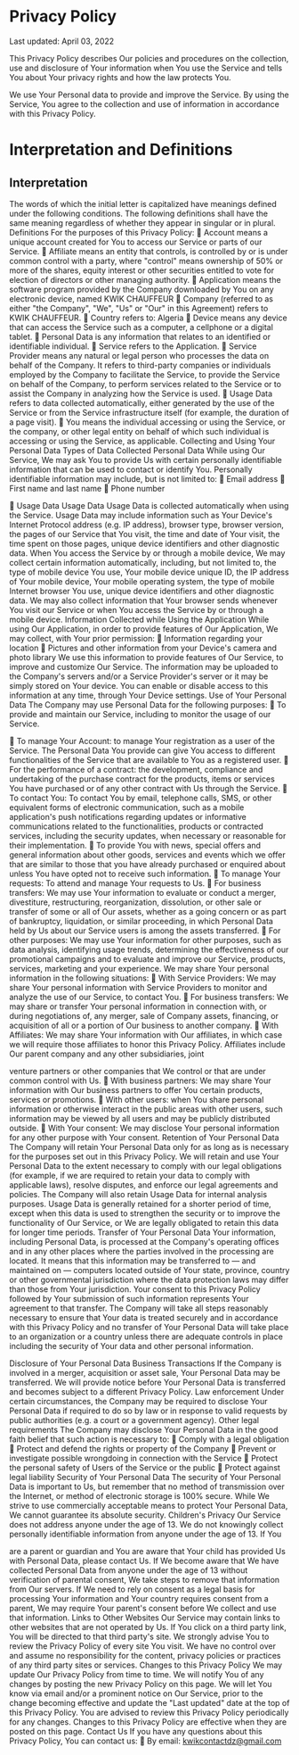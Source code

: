 # Privacy Policy

Last updated: April 03, 2022

This Privacy Policy describes Our policies and procedures on the collection, use and disclosure of Your information when You use the Service and tells You about
Your privacy rights and how the law protects You.

We use Your Personal data to provide and improve the Service. By using the Service, You agree to the collection and use of information in accordance with this Privacy Policy.

# Interpretation and Definitions 
## Interpretation

The words of which the initial letter is capitalized have meanings defined under the following conditions. The following definitions shall have the same meaning regardless of whether they appear in singular or in plural.
Definitions
For the purposes of this Privacy Policy:
 Account means a unique account created for You to access our Service or parts of our Service.
 Affiliate means an entity that controls, is controlled by or is under common control with a party, where "control" means ownership of 50% or more of the shares, equity interest or other securities entitled to vote for election of directors or other managing authority.
 Application means the software program provided by the Company downloaded by You on any electronic device, named KWIK CHAUFFEUR
 Company (referred to as either "the Company", "We", "Us" or "Our" in this Agreement) refers to KWIK CHAUFFEUR.
  Country refers to: Algeria
 Device means any device that can access the Service such as a
computer, a cellphone or a digital tablet.
 Personal Data is any information that relates to an identified or identifiable individual.
 Service refers to the Application.
 Service Provider means any natural or legal person who processes the data on behalf of the Company. It refers to third-party companies or individuals employed by the Company to facilitate the Service, to provide
 the Service on behalf of the Company, to perform services related to the Service or to assist the Company in analyzing how the Service is used.
 Usage Data refers to data collected automatically, either generated by the use of the Service or from the Service infrastructure itself (for example, the duration of a page visit).
 You means the individual accessing or using the Service, or the company, or other legal entity on behalf of which such individual is accessing or using the Service, as applicable.
 Collecting and Using Your Personal Data
Types of Data Collected Personal Data
 While using Our Service, We may ask You to provide Us with certain personally identifiable information that can be used to contact or identify You. Personally identifiable information may include, but is not limited to:
  Email address
 First name and last name
 Phone number

  Usage Data
 Usage Data
Usage Data is collected automatically when using the Service.
Usage Data may include information such as Your Device's Internet Protocol address (e.g. IP address), browser type, browser version, the pages of our Service that You visit, the time and date of Your visit, the time spent on those pages, unique device identifiers and other diagnostic data.
When You access the Service by or through a mobile device, We may collect
 certain information automatically, including, but not limited to, the type of mobile device You use, Your mobile device unique ID, the IP address of Your mobile device, Your mobile operating system, the type of mobile Internet browser You use, unique device identifiers and other diagnostic data.
We may also collect information that Your browser sends whenever You visit our Service or when You access the Service by or through a mobile device.
Information Collected while Using the Application
While using Our Application, in order to provide features of Our Application, We may collect, with Your prior permission:
  Information regarding your location
 Pictures and other information from your Device's camera and photo library
 We use this information to provide features of Our Service, to improve and customize Our Service. The information may be uploaded to the Company's servers and/or a Service Provider's server or it may be simply stored on Your device.
You can enable or disable access to this information at any time, through Your
 Device settings.
Use of Your Personal Data
The Company may use Personal Data for the following purposes:
  To provide and maintain our Service, including to monitor the usage of our Service.

  To manage Your Account: to manage Your registration as a user of the Service. The Personal Data You provide can give You access to different functionalities of the Service that are available to You as a registered user.
 For the performance of a contract: the development, compliance and undertaking of the purchase contract for the products, items or services You have purchased or of any other contract with Us through the Service.
 To contact You: To contact You by email, telephone calls, SMS, or other equivalent forms of electronic communication, such as a mobile application's push notifications regarding updates or informative communications related to the functionalities, products or contracted
 services, including the security updates, when necessary or reasonable for their implementation.
 To provide You with news, special offers and general information about other goods, services and events which we offer that are similar to those that you have already purchased or enquired about unless You have opted not to receive such information.
 To manage Your requests: To attend and manage Your requests to Us.
 For business transfers: We may use Your information to evaluate or conduct a merger, divestiture, restructuring, reorganization, dissolution, or other sale or transfer of some or all of Our assets, whether as a going concern or as part of bankruptcy, liquidation, or similar proceeding, in which Personal Data held by Us about our Service users is among the assets transferred.
 For other purposes: We may use Your information for other purposes, such as data analysis, identifying usage trends, determining the effectiveness of our promotional campaigns and to evaluate and improve our Service, products, services, marketing and your experience.
 We may share Your personal information in the following situations:
  With Service Providers: We may share Your personal information with Service Providers to monitor and analyze the use of our Service, to
 contact You.
 For business transfers: We may share or transfer Your personal information in connection with, or during negotiations of, any merger, sale of Company assets, financing, or acquisition of all or a portion of Our business to another company.
 With Affiliates: We may share Your information with Our affiliates, in which case we will require those affiliates to honor this Privacy Policy. Affiliates include Our parent company and any other subsidiaries, joint

 venture partners or other companies that We control or that are under common control with Us.
 With business partners: We may share Your information with Our business partners to offer You certain products, services or promotions.
 With other users: when You share personal information or otherwise interact in the public areas with other users, such information may be viewed by all users and may be publicly distributed outside.
 With Your consent: We may disclose Your personal information for any other purpose with Your consent.
 Retention of Your Personal Data
The Company will retain Your Personal Data only for as long as is necessary for the purposes set out in this Privacy Policy. We will retain and use Your Personal Data to the extent necessary to comply with our legal obligations (for example, if we are required to retain your data to comply with applicable laws), resolve disputes, and enforce our legal agreements and policies.
The Company will also retain Usage Data for internal analysis purposes. Usage Data is generally retained for a shorter period of time, except when this data is used to strengthen the security or to improve the functionality of Our Service, or We are legally obligated to retain this data for longer time periods.
Transfer of Your Personal Data
Your information, including Personal Data, is processed at the Company's operating offices and in any other places where the parties involved in the processing are located. It means that this information may be transferred to — and maintained on — computers located outside of Your state, province, country or other governmental jurisdiction where the data protection laws may differ than
 those from Your jurisdiction.
Your consent to this Privacy Policy followed by Your submission of such information represents Your agreement to that transfer.
The Company will take all steps reasonably necessary to ensure that Your data is treated securely and in accordance with this Privacy Policy and no transfer of Your Personal Data will take place to an organization or a country unless there are adequate controls in place including the security of Your data and other personal information.

 Disclosure of Your Personal Data Business Transactions
If the Company is involved in a merger, acquisition or asset sale, Your Personal Data may be transferred. We will provide notice before Your Personal Data is transferred and becomes subject to a different Privacy Policy.
 Law enforcement
Under certain circumstances, the Company may be required to disclose Your Personal Data if required to do so by law or in response to valid requests by public authorities (e.g. a court or a government agency).
Other legal requirements
The Company may disclose Your Personal Data in the good faith belief that such action is necessary to:
  Comply with a legal obligation
 Protect and defend the rights or property of the Company
 Prevent or investigate possible wrongdoing in connection with the Service
 Protect the personal safety of Users of the Service or the public
 Protect against legal liability
 Security of Your Personal Data
The security of Your Personal Data is important to Us, but remember that no
 method of transmission over the Internet, or method of electronic storage is 100% secure. While We strive to use commercially acceptable means to protect Your Personal Data, We cannot guarantee its absolute security.
Children's Privacy
Our Service does not address anyone under the age of 13. We do not knowingly collect personally identifiable information from anyone under the age of 13. If You

are a parent or guardian and You are aware that Your child has provided Us with Personal Data, please contact Us. If We become aware that We have collected Personal Data from anyone under the age of 13 without verification of parental consent, We take steps to remove that information from Our servers.
If We need to rely on consent as a legal basis for processing Your information and Your country requires consent from a parent, We may require Your parent's consent before We collect and use that information.
Links to Other Websites
Our Service may contain links to other websites that are not operated by Us. If You click on a third party link, You will be directed to that third party's site. We strongly advise You to review the Privacy Policy of every site You visit.
We have no control over and assume no responsibility for the content, privacy policies or practices of any third party sites or services.
Changes to this Privacy Policy
We may update Our Privacy Policy from time to time. We will notify You of any changes by posting the new Privacy Policy on this page.
We will let You know via email and/or a prominent notice on Our Service, prior to the change becoming effective and update the "Last updated" date at the top of this Privacy Policy.
You are advised to review this Privacy Policy periodically for any changes. Changes to this Privacy Policy are effective when they are posted on this page.
Contact Us
If you have any questions about this Privacy Policy, You can contact us:
 By email: kwikcontactdz@gmail.com
